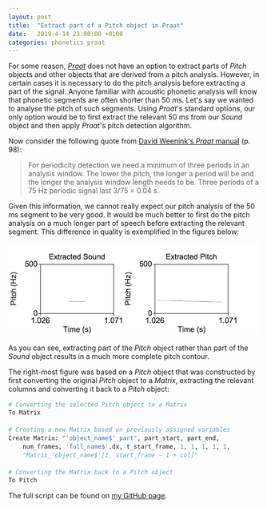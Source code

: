 ```yaml
---
layout: post
title:  "Extract part of a Pitch object in Praat"
date:   2019-4-14 23:00:00 +0100
categories: phonetics praat
---
```


For some reason, [*Praat*](http://www.fon.hum.uva.nl/praat/) does not have an option to extract parts of *Pitch* objects and other objects that are derived from a pitch analysis. However, in certain cases it is necessary to do the pitch analysis before extracting a part of the signal. Anyone familiar with acoustic phonetic analysis will know that phonetic segments are often shorter than 50 ms. Let's say we wanted to analyse the pitch of such segments. Using *Praat*'s standard options, our only option would be to first extract the relevant 50 ms from our *Sound* object and then apply *Praat*'s pitch detection algorithm.

Now consider the following quote from [David Weenink's *Praat* manual](http://www.fon.hum.uva.nl/david/LOT/sspbook.pdf) (p. 98):

> For periodicity detection we need a minimum of three periods in an analysis window. The lower the pitch, the longer a period will be and the longer the analysis window length needs to be. Three periods of a 75 Hz periodic signal last 3/75 = 0.04 s.

Given this information, we cannot really expect our pitch analysis of the 50 ms segment to be very good. It would be much better to first do the pitch analysis on a much longer part of speech before extracting the relevant segment. This difference in quality is exemplified in the figures below:

![alt text](/assets/extracted_pitch.png "Comparison of pitch measurements")

As you can see, extracting part of the *Pitch* object rather than part of the *Sound* object results in a much more complete pitch contour.

The right-most figure was based on a *Pitch* object that was constructed by first converting the original *Pitch* object to a *Matrix*, extracting the relevant columns and converting it back to a *Pitch* object:

```python
# Converting the selected Pitch object to a Matrix
To Matrix

# Creating a new Matrix based on previously assigned variables
Create Matrix: "'object_name$'_part", part_start, part_end,
    num_frames, 'full_name$'.dx, t_start_frame, 1, 1, 1, 1, 1,
    "Matrix_'object_name$'[1, start_frame - 1 + col]"

# Converting the Matrix back to a Pitch object
To Pitch
```

The full script can be found on [my GitHub page](https://github.com/timjzee/praatzee).
